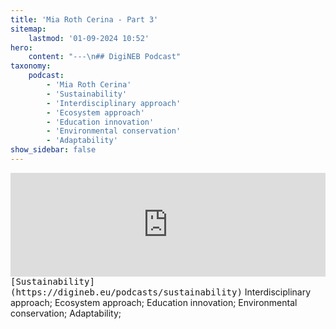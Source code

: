 ```yaml
---
title: 'Mia Roth Cerina - Part 3'
sitemap:
    lastmod: '01-09-2024 10:52'
hero:
    content: "---\n## DigiNEB Podcast"
taxonomy:
    podcast:
        - 'Mia Roth Cerina'
        - 'Sustainability'
        - 'Interdisciplinary approach'
        - 'Ecosystem approach'
        - 'Education innovation'
        - 'Environmental conservation'
        - 'Adaptability'
show_sidebar: false
---
```


<iframe width="100%" height="166" scrolling="no" frameborder="no" allow="autoplay" src="https://w.soundcloud.com/player/?url=https%3A//api.soundcloud.com/tracks/1908129431&color=%234b4815&auto_play=false&hide_related=false&show_comments=true&show_user=true&show_reposts=false&show_teaser=false"></iframe>
<kbd>[Sustainability](https://digineb.eu/podcasts/sustainability)</kbd>
Interdisciplinary approach;
Ecosystem approach;
Education innovation;
Environmental conservation;
Adaptability;